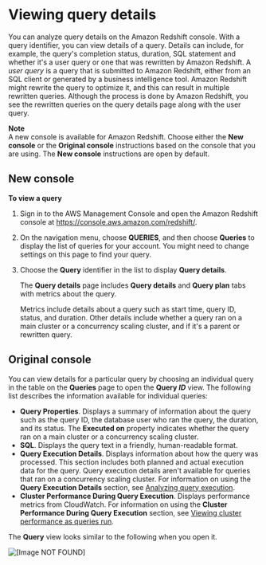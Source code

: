 # Viewing query details<a name="performance-metrics-query-execution-details"></a>

You can analyze query details on the Amazon Redshift console\. With a query identifier, you can view details of a query\. Details can include, for example, the query's completion status, duration, SQL statement and whether it's a user query or one that was rewritten by Amazon Redshift\. A *user query* is a query that is submitted to Amazon Redshift, either from an SQL client or generated by a business intelligence tool\. Amazon Redshift might rewrite the query to optimize it, and this can result in multiple rewritten queries\. Although the process is done by Amazon Redshift, you see the rewritten queries on the query details page along with the user query\. 

**Note**  
A new console is available for Amazon Redshift\. Choose either the **New console** or the **Original console** instructions based on the console that you are using\. The **New console** instructions are open by default\.

## New console<a name="metric-queries-details"></a>

**To view a query**

1. Sign in to the AWS Management Console and open the Amazon Redshift console at [https://console\.aws\.amazon\.com/redshift/](https://console.aws.amazon.com/redshift/)\.

1. On the navigation menu, choose **QUERIES**, and then choose **Queries** to display the list of queries for your account\. You might need to change settings on this page to find your query\. 

1. Choose the **Query** identifier in the list to display **Query details**\. 

   The **Query details** page includes **Query details** and **Query plan** tabs with metrics about the query\. 

   Metrics include details about a query such as start time, query ID, status, and duration\. Other details include whether a query ran on a main cluster or a concurrency scaling cluster, and if it's a parent or rewritten query\.

## Original console<a name="metric-queries-details-originalconsole"></a>

You can view details for a particular query by choosing an individual query in the table on the **Queries** page to open the **Query *ID*** view\. The following list describes the information available for individual queries:
+ **Query Properties**\. Displays a summary of information about the query such as the query ID, the database user who ran the query, the duration, and its status\. The **Executed on** property indicates whether the query ran on a main cluster or a concurrency scaling cluster\.
+ **SQL**\. Displays the query text in a friendly, human\-readable format\.
+ **Query Execution Details**\. Displays information about how the query was processed\. This section includes both planned and actual execution data for the query\. Query execution details aren't available for queries that ran on a concurrency scaling cluster\. For information on using the **Query Execution Details** section, see [Analyzing query execution](analyzing-query-execution.md)\.
+ **Cluster Performance During Query Execution**\. Displays performance metrics from CloudWatch\. For information on using the **Cluster Performance During Query Execution** section, see [Viewing cluster performance as queries run](performance-metrics-query-cluster.md)\.

The **Query** view looks similar to the following when you open it\.

![\[Image NOT FOUND\]](http://docs.aws.amazon.com/redshift/latest/mgmt/images/query-execution-details.png)